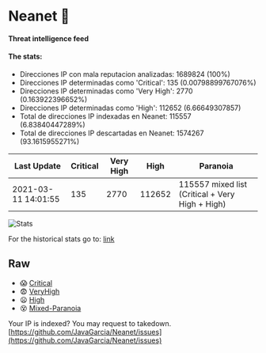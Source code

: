 # Neanet :hocho:
#### Threat intelligence feed
#### The stats:

- Direcciones IP con mala reputacion analizadas: 1689824 (100%)
- Direcciones IP determinadas como 'Critical':  135 (0.00798899767076%)
- Direcciones IP determinadas como 'Very High':  2770 (0.163922396652%)
- Direcciones IP determinadas como 'High':  112652 (6.66649307857)
- Total de direcciones IP indexadas en Neanet:  115557 (6.83840447289%)
- Total de direcciones IP descartadas en Neanet:  1574267 (93.1615955271%)

| Last Update | Critical | Very High | High | Paranoia |
| --- | --- | --- | --- | --- |
| 2021-03-11 14:01:55 | 135 | 2770 | 112652 | 115557 mixed list (Critical + Very High + High)|

![Stats](https://docs.google.com/spreadsheets/d/e/2PACX-1vSnaNMIXVabIpDJjufMlzH7poXnshF3mgd8Is1g9ytUEzVsP5my4Trn8f-xkoLLQ38xpL3HtmUexLo6/pubchart?oid=501124687&format=image)

For the historical stats go to: [link](/stats.csv)
## Raw
- :scream: [Critical](https://raw.githubusercontent.com/JavaGarcia/Neanet/master/blacklists/neanet_critical.txt)
- :fearful: [VeryHigh](https://raw.githubusercontent.com/JavaGarcia/Neanet/master/blacklists/neanet_veryHigh.txtt)
- :frowning: [High](https://raw.githubusercontent.com/JavaGarcia/Neanet/master/blacklists/neanet_high.txt)
- :dizzy_face: [Mixed-Paranoia](https://raw.githubusercontent.com/JavaGarcia/Neanet/master/blacklists/neanet_all.txt)


Your IP is indexed? You may request to takedown. [https://github.com/JavaGarcia/Neanet/issues](https://github.com/JavaGarcia/Neanet/issues)



















































































































































































































































































































































































































































































































































































































































































































































































































































































































































































































































































































































































































































































































































































































































































































































































































































































































































































































































































































































































































































































































































































































































































































































































































































































































































































































































































































































































































































































































































































































































































































































































































































































































































































































































































































































































































































































































































































































































































































































































































































































































































































































































































































































































































































































































































































































































































































































































































































































































































































